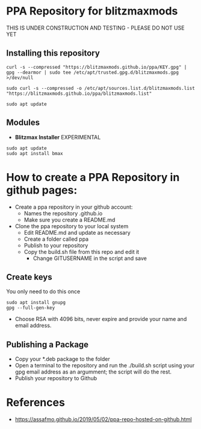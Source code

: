 # PPA Repository for blitzmaxmods

THIS IS UNDER CONSTRUCTION AND TESTING - PLEASE DO NOT USE YET

## Installing this repository
```
curl -s --compressed "https://blitzmaxmods.github.io/ppa/KEY.gpg" | gpg --dearmor | sudo tee /etc/apt/trusted.gpg.d/blitzmaxmods.gpg >/dev/null

sudo curl -s --compressed -o /etc/apt/sources.list.d/blitzmaxmods.list "https://blitzmaxmods.github.io/ppa/blitzmaxmods.list"

sudo apt update
```
## Modules 

* **Blitzmax Installer**
EXPERIMENTAL
```
sudo apt update
sudo apt install bmax
```
# How to create a PPA Repository in github pages:

* Create a ppa repository in your github account:
    * Names the repository <USERNAME>.github.io
    * Make sure you create a README.md
* Clone the ppa repository to your local system
    * Edit README.md and update as necessary
    * Create a folder called ppa
    * Publish to your repository
    * Copy the build.sh file from this repo and edit it
        * Change GITUSERNAME in the script and save

## Create keys
You only need to do this once
```
sudo apt install gnupg
gpg --full-gen-key
```
* Choose RSA with 4096 bits, never expire and provide your name and email address.

## Publishing a Package
* Copy your *.deb package to the folder
* Open a terminal to the repository and run the ./build.sh script using your gpg email address as an argumment; the script will do the rest.
* Publish your repository to Github

# References
* https://assafmo.github.io/2019/05/02/ppa-repo-hosted-on-github.html

